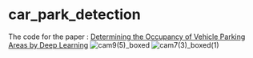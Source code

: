 # car_park_detection
The code for the paper : [Determining the Occupancy of Vehicle Parking Areas by Deep Learning](https://ieeexplore.ieee.org/document/9179399)
![cam9(5)_boxed](https://github.com/aysebren/car_park_detection/assets/95339622/2b4d550c-500b-4aac-8a14-70ad0f250821)
![cam7(3)_boxed(1)](https://github.com/aysebren/car_park_detection/assets/95339622/b0fc4328-f025-4725-a390-6c30a5fa9ad9)
